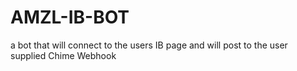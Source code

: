 # AMZL-IB-BOT
a bot that will connect to the users IB page and will post to the user supplied Chime Webhook
